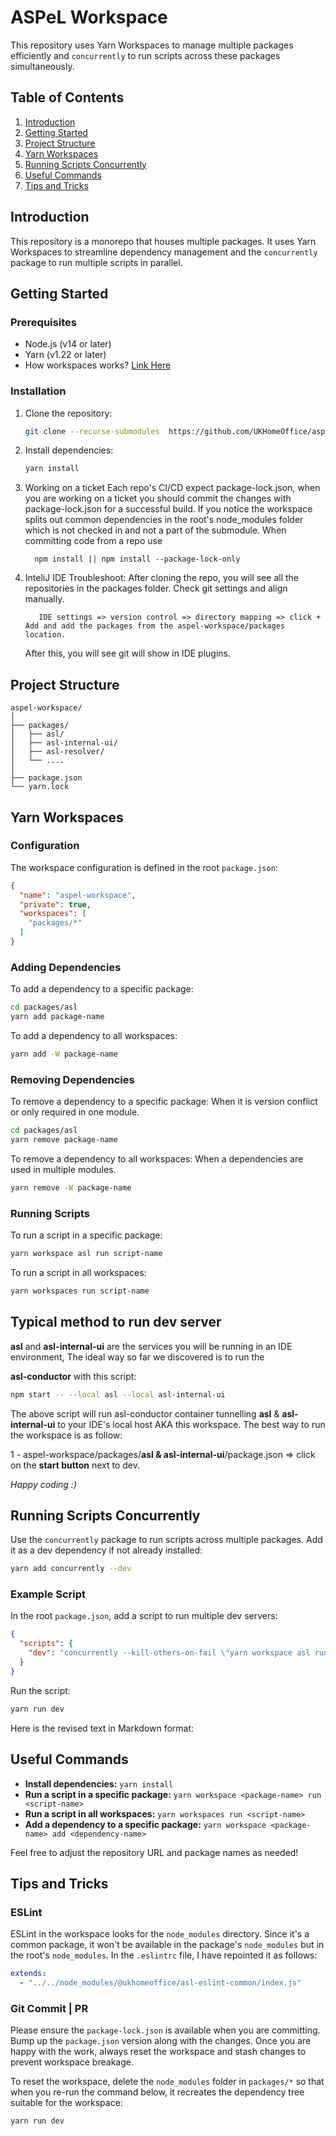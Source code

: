 # ASPeL Workspace

This repository uses Yarn Workspaces to manage multiple packages efficiently and `concurrently` to run scripts across these packages simultaneously.

## Table of Contents

1. [Introduction](#introduction)
2. [Getting Started](#getting-started)
3. [Project Structure](#project-structure)
4. [Yarn Workspaces](#yarn-workspaces)
5. [Running Scripts Concurrently](#running-scripts-concurrently)
6. [Useful Commands](#useful-commands)
7. [Tips and Tricks](#tips-and-tricks)

## Introduction

This repository is a monorepo that houses multiple packages. It uses Yarn Workspaces to streamline dependency management and the `concurrently` package to run multiple scripts in parallel.

## Getting Started

### Prerequisites

- Node.js (v14 or later)
- Yarn (v1.22 or later)
- How workspaces works? [Link Here](https://collaboration.homeoffice.gov.uk/display/ASPEL/Setup+local+Environment+ASPeL)
### Installation

1. Clone the repository:

   ```sh
   git clone --recurse-submodules  https://github.com/UKHomeOffice/aspel-workspace
   ```

2. Install dependencies:

   ```sh
   yarn install
   ```
   
3. Working on a ticket
   Each repo's CI/CD expect package-lock.json, when you are working on a ticket you should commit the changes with package-lock.json for a successful build. If you notice    the workspace splits out common dependencies in the root's node_modules folder which is not checked in and not a part of the submodule. When committing code from a repo use
   ```
     npm install || npm install --package-lock-only
   ```

4. InteliJ IDE
   Troubleshoot: After cloning the repo, you will see all the repositories in the packages folder. Check git settings and align manually.
    
   ```
      IDE settings => version control => directory mapping => click + Add and add the packages from the aspel-workspace/packages location. 
   ```
   After this, you will see git will show in IDE plugins.

## Project Structure

```
aspel-workspace/
│
├── packages/
│   ├── asl/
│   ├── asl-internal-ui/
│   ├── asl-resolver/
│   └── ....
│
├── package.json
└── yarn.lock
```

## Yarn Workspaces

### Configuration

The workspace configuration is defined in the root `package.json`:

```json
{
  "name": "aspel-workspace",
  "private": true,
  "workspaces": [
    "packages/*"
  ]
}
```

### Adding Dependencies

To add a dependency to a specific package:

```sh
cd packages/asl
yarn add package-name
```

To add a dependency to all workspaces:

```sh
yarn add -W package-name
```

### Removing Dependencies

To remove a dependency to a specific package: When it is version conflict or only required in one module.

```sh
cd packages/asl
yarn remove package-name
```

To remove a dependency to all workspaces: When a dependencies are used in multiple modules. 

```sh
yarn remove -W package-name
```

### Running Scripts

To run a script in a specific package:

```sh
yarn workspace asl run script-name
```

To run a script in all workspaces:

```sh
yarn workspaces run script-name
```

## Typical method to run dev server

**asl** and **asl-internal-ui** are the services you will be running in an IDE environment, The ideal way so far we discovered is to run the 

**asl-conductor** with this script:

```sh
npm start -- --local asl --local asl-internal-ui
```
The above script will run asl-conductor container tunnelling **asl** & **asl-internal-ui** to your IDE's local host AKA this workspace. The best way to run the workspace is as follow: 

1 - aspel-workspace/packages/**asl & asl-internal-ui**/package.json => click on the **start button** next to dev.

_Happy coding :)_

## Running Scripts Concurrently

Use the `concurrently` package to run scripts across multiple packages. Add it as a dev dependency if not already installed:

```sh
yarn add concurrently --dev
```

### Example Script

In the root `package.json`, add a script to run multiple dev servers:

```json
{
  "scripts": {
    "dev": "concurrently --kill-others-on-fail \"yarn workspace asl run dev\" \"yarn workspace asl-com run dev\" \"yarn workspace asl-serv run dev\""
  }
}
```

Run the script:

```sh
yarn run dev
```
Here is the revised text in Markdown format:

## Useful Commands

- **Install dependencies:** `yarn install`
- **Run a script in a specific package:** `yarn workspace <package-name> run <script-name>`
- **Run a script in all workspaces:** `yarn workspaces run <script-name>`
- **Add a dependency to a specific package:** `yarn workspace <package-name> add <dependency-name>`

Feel free to adjust the repository URL and package names as needed!

## Tips and Tricks

### ESLint

ESLint in the workspace looks for the `node_modules` directory. Since it's a common package, it won't be available in the package's `node_modules` but in the root's `node_modules`. In the `.eslintrc` file, I have repointed it as follows:

```yaml
extends:
  - "../../node_modules/@ukhomeoffice/asl-eslint-common/index.js"
```

### Git Commit | PR

Please ensure the `package-lock.json` is available when you are committing. Bump up the `package.json` version along with the changes. Once you are happy with the work, always reset the workspace and stash changes to prevent workspace breakage.

To reset the workspace, delete the `node_modules` folder in `packages/*` so that when you re-run the command below, it recreates the dependency tree suitable for the workspace:

```sh
yarn run dev
```
